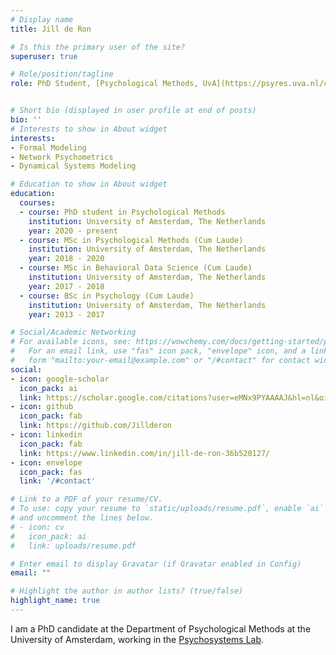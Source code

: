 ```yaml
---
# Display name
title: Jill de Ron

# Is this the primary user of the site?
superuser: true

# Role/position/tagline
role: PhD Student, [Psychological Methods, UvA](https://psyres.uva.nl/content/research-groups/programme-group-psychological-methods/programme-group-psychological-methods.html)


# Short bio (displayed in user profile at end of posts)
bio: ''
# Interests to show in About widget
interests:
- Formal Modeling
- Network Psychometrics
- Dynamical Systems Modeling

# Education to show in About widget
education:
  courses:
  - course: PhD student in Psychological Methods                   
    institution: University of Amsterdam, The Netherlands
    year: 2020 - present
  - course: MSc in Psychological Methods (Cum Laude) 
    institution: University of Amsterdam, The Netherlands
    year: 2018 - 2020
  - course: MSc in Behavioral Data Science (Cum Laude)
    institution: University of Amsterdam, The Netherlands
    year: 2017 - 2018
  - course: BSc in Psychology (Cum Laude)                 
    institution: University of Amsterdam, The Netherlands
    year: 2013 - 2017

# Social/Academic Networking
# For available icons, see: https://wowchemy.com/docs/getting-started/page-builder/#icons
#   For an email link, use "fas" icon pack, "envelope" icon, and a link in the
#   form "mailto:your-email@example.com" or "/#contact" for contact widget.
social:
- icon: google-scholar
  icon_pack: ai
  link: https://scholar.google.com/citations?user=eMNx9PYAAAAJ&hl=nl&oi=ao
- icon: github
  icon_pack: fab
  link: https://github.com/Jillderon
- icon: linkedin
  icon_pack: fab
  link: https://www.linkedin.com/in/jill-de-ron-36b520127/
- icon: envelope
  icon_pack: fas
  link: '/#contact'

# Link to a PDF of your resume/CV.
# To use: copy your resume to `static/uploads/resume.pdf`, enable `ai` icons in `params.toml`, 
# and uncomment the lines below.
# - icon: cv
#   icon_pack: ai
#   link: uploads/resume.pdf

# Enter email to display Gravatar (if Gravatar enabled in Config)
email: ""

# Highlight the author in author lists? (true/false)
highlight_name: true
---
```


I am a PhD candidate at the Department of Psychological Methods at the University of Amsterdam, working in the [Psychosystems Lab](http://psychosystems.org). 
